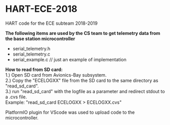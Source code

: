 # HART-ECE-2018
HART code for the ECE subteam 2018-2019

**The following items are used by the CS team to get telemetry data from the base station microcontroller** <br />
- serial_telemetry.h
- serial_telemetry.c
- serial_example.c // just an example of implementation

**How to read from SD card:**<br />
1.) Open SD card from Avionics-Bay subsystem.<br />
2.) Copy the "ECELOGXX" file from the SD card to the same directory as "read_sd_card". <br />
3.) run "read_sd_card" with the logfile as a parameter and redirect stdout to a .cvs file.  <br />
Example: "read_sd_card ECELOGXX > ECELOGXX.cvs"

PlatformIO plugin for VScode was used to upload code to the microcontroller.<br />



